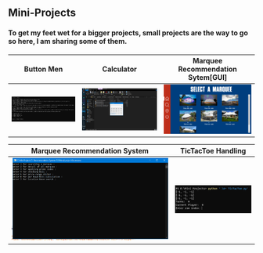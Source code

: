 ## Mini-Projects
#### To get my feet wet for a bigger projects, small projects are the way to go so here, I am sharing some of them.

| Button Men        | Calculator         | Marquee Recommendation Sytem[GUI]   |
|:-------------:|:-------------:|:-------------:|
|![](/1-%20Button%20Men%20Project/ButtonMen.png)|![](/2-%20Calculator%20Project/Calculator.png)|![](/6-%20Recommendation%20System/ScreenShots/1.png)|

| Marquee Recommendation System         | TicTacToe Handling         |
|:-------------:|:-------------:|
|![](/7-%20Recommendation%20System-CLI/RecommendationSystem.png)|![](/4-%20TicTacToe.png)
